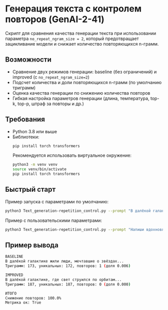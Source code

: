 # Генерация текста с контролем повторов (GenAI-2-41)

Скрипт для сравнения качества генерации текста при использовании параметра `no_repeat_ngram_size = 2`, который предотвращает зацикливание модели и снижает количество повторяющихся n-грамм.

## Возможности

- Сравнение двух режимов генерации: baseline (без ограничений) и improved (с `no_repeat_ngram_size=2`)
- Подсчет количества и доли повторяющихся n-грамм (по умолчанию триграмм)
- Оценка качества генерации по снижению количества повторов
- Гибкая настройка параметров генерации (длина, температура, top-k, top-p, штраф за повторы и др.)

## Требования

- Python 3.8 или выше  
- Библиотеки:
  ```bash
  pip install torch transformers
  ```
  Рекомендуется использовать виртуальное окружение:
  ```bash
  python3 -m venv venv
  source venv/bin/activate
  pip install torch transformers
  ```
## Быстрый старт
  Пример запуска с параметрами по умолчанию:
  ```bash
  python3 Text_generation-repetition_control.py --prompt "В далёкой галактике"
  ```
  Пример с пользовательскими параметрами:
  ```bash
  python3 Text_generation-repetition_control.py --prompt "Напиши вдохновляющую мантру про веру и силу" --min_new_tokens 180 --max_new_tokens 240 --temperature 1.15 --top_k 20 --top_p 0.98 --repetition_penalty 1.0
```
## Пример вывода
  ```bash
  BASELINE 
  В далёкой галактике жили люди, мечтавшие о звёздах...
  Триграмм: 173, уникальных: 172, повторов: 1 (доля 0.006)
  
  IMPROVED
  В далёкой галактике, где свет струился по орбитам...
  Триграмм: 187, уникальных: 187, повторов: 0 (доля 0.000)
  
  ИТОГО
  Снижение повторов: 100.0%
  Метрика ок: True
  ```
  
